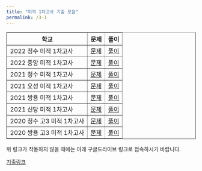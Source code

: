 ```yaml
---
title: "미적 1차고사 기출 모음"
permalink: /3-1
---
```

<table border="1">
<th>학교</th> <th>문제</th> <th>풀이</th> 
  <tr>
	<td>2022 청수 미적 1차고사</td>
    <td><a href="/pdf/test3rd/2022 청수 미적 1차고사.pdf">문제</a></td>
    <td><a href="/pdf/test3rd/%5B풀이%5D 2022 청수 미적 1차고사.pdf">풀이</a></td>
  </tr>
    <tr>
	<td>2022 중앙 미적 1차고사</td>
    <td><a href="/pdf/test3rd/2022 중앙 미적 1차고사.pdf">문제</a></td>
    <td><a href="/pdf/test3rd/%5B풀이%5D 2022 중앙 미적 1차고사.pdf">풀이</a></td>
  </tr>
  <tr>
	<td>2021 청수 미적 1차고사</td>
    <td><a href="/pdf/test3rd/2021 청수 미적 1차고사.pdf">문제</a></td>
    <td><a href="/pdf/test3rd/%5B풀이%5D 2021 청수 미적 1차고사.pdf">풀이</a></td>
  </tr>
    <tr>
	<td>2021 오성 미적 1차고사</td>
    <td><a href="/pdf/test3rd/2021 오성 미적 1차고사.pdf">문제</a></td>
    <td><a href="/pdf/test3rd/%5B풀이%5D 2021 오성 미적 1차고사.pdf">풀이</a></td>
  </tr>
    <tr>
	<td>2021 쌍용 미적 1차고사</td>
    <td><a href="/pdf/test3rd/2021 쌍용 미적 1차고사.pdf">문제</a></td>
    <td><a href="/pdf/test3rd/%5B풀이%5D 2021 쌍용 미적 1차고사.pdf">풀이</a></td>
  </tr>
    <tr>
	<td>2021 신당 미적 1차고사</td>
    <td><a href="/pdf/test3rd/2021 신당 미적 1차고사.pdf">문제</a></td>
    <td><a href="/pdf/test3rd/%5B풀이%5D 2021 신당 미적 1차고사.pdf">풀이</a></td>
  </tr>
      <tr>
	<td>2020 청수 고3 미적 1차고사</td>
    <td><a href="/pdf/test3rd/2020 청수 고3 미적 1차고사.pdf">문제</a></td>
    <td><a href="/pdf/test3rd/%5B풀이%5D 2020 청수 고3 미적 1차고사.pdf">풀이</a></td>
  </tr>
    <tr>
	<td>2020 쌍용 고3 미적 1차고사</td>
    <td><a href="/pdf/test3rd/2020 쌍용 고3 미적 1차고사.pdf">문제</a></td>
    <td><a href="/pdf/test3rd/%5B풀이%5D 2020 쌍용 고3 미적 1차고사.pdf">풀이</a></td>
  </tr>
   </table>

위 링크가 작동하지 않을 때에는 아래 구글드라이브 링크로 접속하시기 바랍니다.

[기출링크](https://drive.google.com/drive/folders/1UGlk_cz3JxXd47V4J7xAkEuPP_U67GFC?usp=sharing)